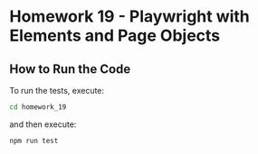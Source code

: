 # Homework 19 - Playwright with Elements and Page Objects

## How to Run the Code

To run the tests, execute:

```sh
cd homework_19
```

and then execute:

```sh
npm run test
```
